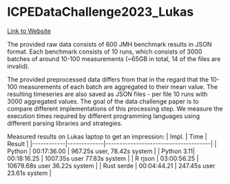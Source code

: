 # ICPEDataChallenge2023_Lukas

[Link to Website](https://icpe2023.spec.org/tracks-and-submissions/data-challenge-track/)

The provided raw data consists of 600 JMH benchmark results in JSON format.
Each benchmark consists of 10 runs, which consists of 3000 batches of around
10-100 measurements (~65GB in total, 14 of the files are invalid).  

The provided preprocessed data differs from that in the regard that the
10-100 measurements of each batch are aggregated to their mean value.
The resulting timeseries are also saved as JSON files - per file 10 runs with
3000 aggregated values.
The goal of the data challenge paper is to compare different implementations
of this processing step. We measure the execution times required by different
programming languages using different parsing libraries and strategies.

Measured results on Lukas laptop to get an impression:
| Impl.      | Time        | Result                                                |
|------------|-------------|--------------------------------------|
| Python     | 00:17:36.00 | 967.25s user, 78.42s system          |
| Python 3.11| 00:18:16.25 | 1007.35s user 77.83s system          |
| R rjson    | 03:00:56.25 | 10679.68s user 36.22s system         |
| Rust serde | 00:04:44.21 | 247.45s user 23.61s system           |

